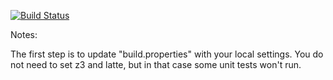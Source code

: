 [![Build Status](https://travis-ci.org/wiesnerbernard/green.svg?branch=master)](https://travis-ci.org/wvisser/green.svg?branch=master)

Notes:

The first step is to update "build.properties" with your local
settings.  You do not need to set z3 and latte, but in that case
some unit tests won't run.
   
